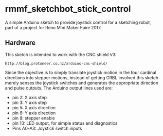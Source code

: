 
# rmmf_sketchbot_stick_control

A simple Arduino sketch to provide joystick control for a sketching robot, part of a project for Reno Mini Maker Faire 2017.

## Hardware

This sketch is intended to work with the CNC shield V3:

    http://blog.protoneer.co.nz/arduino-cnc-shield/

Since the objective is to simply translate joystick motion in the four cardinal directions into stepper motions, instead of getting GRBL involved this sketch merely senses the joystick switches and generates the appropriate direction and pulse outputs.  The Arduino output lines used are:

* pin 2: X axis step
* pin 3: Y axis step
* pin 5: X axis direction
* pin 6: Y axis direction
* pin 8: stepper enable
* pin 13: LED output, for simple status and diagnostics
* Pins A0-A3: Joystick switch inputs
